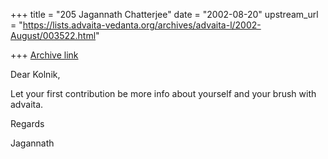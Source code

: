 +++
title = "205 Jagannath Chatterjee"
date = "2002-08-20"
upstream_url = "https://lists.advaita-vedanta.org/archives/advaita-l/2002-August/003522.html"

+++
[Archive link](https://lists.advaita-vedanta.org/archives/advaita-l/2002-August/003522.html)

Dear Kolnik,

Let your first contribution be more info about yourself and your brush with
advaita.

Regards

Jagannath

